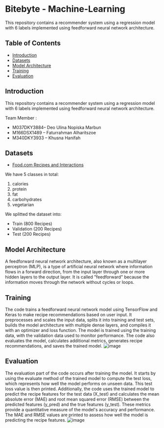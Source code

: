 # Bitebyte - Machine-Learning
This repository contains a recommender system using a regression model with 6 labels implemented using feedforward neural network architecture.

## Table of Contents
* [Introduction](#Introduction)
* [Datasets](#Datasets)
* [Model Architecture](#Model-Architecture "Goto Model Architecture")
* [Training](#Training)
* [Evaluation](#Evaluation)

## Introduction
This repository contains a recommender system using a regression model with 6 labels implemented using feedforward neural network architecture.

Team Member : 
* M037DKY3884– Deo Ulina Nopiska Marbun
* M166DSX1489 – Faturrahman Alharitszoe
* M340DKY3933 – Khusna Hanifah

## Datasets
* [Food.com Recipes and Interactions](https://www.kaggle.com/datasets/shuyangli94/food-com-recipes-and-user-interactions?select=RAW_recipes.csv)

We have 5 classes in total:
1. calories
2. protein
3. fat
4. carbohydrates
5. vegetarian

We splitted the dataset into:
* Train (800 Recipes)
* Validation (200 Recipes)
* Test (200 Recipes)

## Model Architecture
A feedforward neural network architecture, also known as a multilayer perceptron (MLP), is a type of artificial neural network where information flows in a forward direction, from the input layer through one or more hidden layers to the output layer. It is called "feedforward" because the information moves through the network without cycles or loops.

## Training 
The code trains a feedforward neural network model using TensorFlow and Keras to make recipe recommendations based on user input. It preprocesses and scales the input data, splits it into training and test sets, builds the model architecture with multiple dense layers, and compiles it with an optimizer and loss function. The model is trained using the training data, with the validation data used to monitor performance. The code also evaluates the model, calculates additional metrics, generates recipe recommendations, and saves the trained model.
![image](https://github.com/BiteByte-C23-PC678/Machine-Learning/assets/72615238/b6ea0d52-f98b-4f7b-91a6-ba20857f7265)

## Evaluation 
The evaluation part of the code occurs after training the model. It starts by using the evaluate method of the trained model to compute the test loss, which represents how well the model performs on unseen data. This test loss value is then printed. Additionally, the code uses the trained model to predict the recipe features for the test data (X_test) and calculates the mean absolute error (MAE) and root mean squared error (RMSE) between the predicted features (y_pred) and the true features (y_test). These metrics provide a quantitative measure of the model's accuracy and performance. The MAE and RMSE values are printed to assess how well the model is predicting the recipe features.
![image](https://github.com/BiteByte-C23-PC678/Machine-Learning/assets/72615238/9f95ab53-754a-46de-987f-b443e2320cd8)


